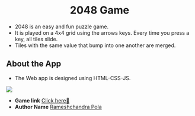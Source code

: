 <h1 align="center">2048 Game</h1>

- 2048 is an easy and fun puzzle game.
- It is played on a 4x4 grid using the arrows keys. Every time you press a key, all tiles slide.
- Tiles with the same value that bump into one another are merged.

## About the App
- The Web app is designed using HTML-CSS-JS.

![](https://user-images.githubusercontent.com/76244600/135915448-95b294bb-c00e-411a-a237-43f4b71c1e79.png)


- <b>Game link</b> [Click here🎉](https://rameshchandrapola.github.io/Webdev-Projects/2048game/index.html)
- <b>Author Name</b> [Rameshchandra Pola](https://github.com/Rameshchandrapola)



